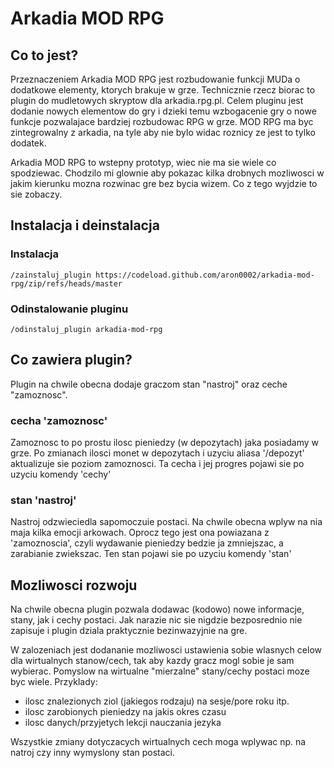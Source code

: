 # Arkadia MOD RPG

## Co to jest?

Przeznaczeniem Arkadia MOD RPG jest rozbudowanie funkcji MUDa o dodatkowe elementy, ktorych brakuje w grze.
Technicznie rzecz biorac to plugin do mudletowych skryptow dla arkadia.rpg.pl.
Celem pluginu jest dodanie nowych elementow do gry i dzieki temu wzbogacenie gry o nowe funkcje pozwalajace bardziej rozbudowac RPG w grze.
MOD RPG ma byc zintegrowalny z arkadia, na tyle aby nie bylo widac roznicy ze jest to tylko dodatek.

Arkadia MOD RPG to wstepny prototyp, wiec nie ma sie wiele co spodziewac. 
Chodzilo mi glownie aby pokazac kilka drobnych mozliwosci w jakim kierunku mozna rozwinac gre bez bycia wizem.
Co z tego wyjdzie to sie zobaczy.


## Instalacja i deinstalacja

### Instalacja

```
/zainstaluj_plugin https://codeload.github.com/aron0002/arkadia-mod-rpg/zip/refs/heads/master
```

### Odinstalowanie pluginu

```
/odinstaluj_plugin arkadia-mod-rpg
```


## Co zawiera plugin?

Plugin na chwile obecna dodaje graczom stan "nastroj" oraz ceche "zamoznosc".

### cecha 'zamoznosc'
Zamoznosc to po prostu ilosc pieniedzy (w depozytach) jaka posiadamy w grze. Po zmianach ilosci monet w depozytach i uzyciu aliasa '/depozyt' aktualizuje sie poziom zamoznosci.
Ta cecha i jej progres pojawi sie po uzyciu komendy 'cechy'

### stan 'nastroj'
Nastroj odzwieciedla sapomoczuie postaci. Na chwile obecna wplyw na nia maja kilka emocji arkowach.
Oprocz tego jest ona powiazana z 'zamoznoscia', czyli wydawanie pieniedzy bedzie ja zmniejszac, a zarabianie zwiekszac.
Ten stan pojawi sie po uzyciu komendy 'stan'

## Mozliwosci rozwoju

Na chwile obecna plugin pozwala dodawac (kodowo) nowe informacje, stany, jak i cechy postaci.
Jak narazie nic sie nigdzie bezposrednio nie zapisuje i plugin dziala praktycznie bezinwazyjnie na gre.

W zalozeniach jest dodananie mozliwosci ustawienia sobie wlasnych celow dla wirtualnych stanow/cech, tak aby kazdy gracz mogl sobie je sam wybierac.
Pomyslow na wirtualne "mierzalne" stany/cechy postaci moze byc wiele. Przyklady:
 - ilosc znalezionych ziol (jakiegos rodzaju) na sesje/pore roku itp. 
 - ilosc zarobionych pieniedzy na jakis okres czasu
 - ilosc danych/przyjetych lekcji nauczania jezyka
 
Wszystkie zmiany dotyczacych wirtualnych cech moga wplywac np. na natroj czy inny wymyslony stan postaci.
 

